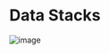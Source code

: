 # Data Stacks

![image](https://user-images.githubusercontent.com/18379282/139286450-05b216ca-f834-47e7-91d1-aba2329d6fe9.png)
